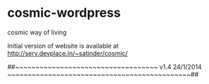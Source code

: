 cosmic-wordpress
================

cosmic way of living


Initial version of website is available at http://serv.devplace.in/~satinder/cosmic/

##~~~~~~~~~~~~~~~~~~~~~~~~~~~~~~~~~~~   v1.4 24/1/2014   ~~~~~~~~~~~~~~~~~~~~~~~~~~~~~~~~~~~~~~~~~~~~~##
